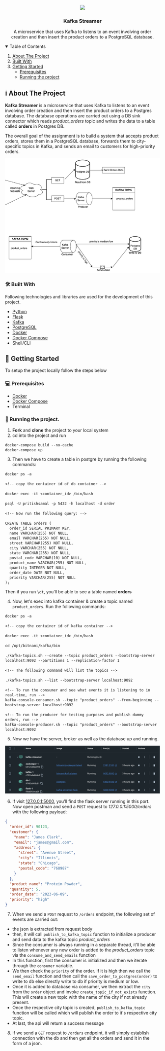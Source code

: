 <p align="center">
  <a href="https://github.com/CIPHERTron/kafka-streamer/">
    <img src="https://dyltqmyl993wv.cloudfront.net/assets/stacks/kafka/img/kafka-stack-220x234.png">
  </a>

  <h3 align="center">Kafka Streamer</h3>

  <p align="center">
    A microservice that uses Kafka to listens to an event involving order creation and then insert the product orders to a PostgreSQL database.
  </p>
</p>

<!-- TABLE OF CONTENTS -->
<details open="open">
  <summary>Table of Contents</summary>
  <ol>
    <li>
      <a href="#about-the-project">About The Project</a>
      <ul>
      </ul>
        <li><a href="#built-with">Built With</a></li>
    </li>
    <li>
      <a href="#getting-started">Getting Started</a>
      <ul>
        <li><a href="#prerequisites">Prerequisites</a></li>
        <li><a href="#running-the-project">Running the project</a></li>
      </ul>
    </li>
  </ol>
</details>

## ℹ️ About The Project

**Kafka Streamer** is a microservice that uses Kafka to listens to an event involving order creation and then insert the product orders to a Postgres database. The database operations are carried out using a DB sink connector which reads _product_orders_ topic and writes the data to a table called **orders** in Postgres DB.

The overall goal of the assignment is to build a system that accepts product orders, stores them in a PostgreSQL database, forwards them to city-specific topics in Kafka, and sends an email to customers for high-priority orders.

<img src="images/architecture_diagram.png" alt="Architecture diagram for this microservice" />

### 🛠️ Built With

Following technologies and libraries are used for the development of this
project.

- [Python](https://www.python.org/)
- [Flask](https://flask.palletsprojects.com/en/2.3.x/)
- [Kafka](https://hub.docker.com/r/bitnami/kafka/)
- [PostgreSQL](https://www.postgresql.org/)
- [Docker](https://www.docker.com/)
- [Docker Compose](https://docs.docker.com/compose/)
- Shell/CLI

<!-- GETTING STARTED -->

## 📌 Getting Started

To setup the project locally follow the steps below

### 💻 Prerequisites

- [Docker](https://docs.docker.com/get-docker/)
- [Docker Compose](https://docs.docker.com/compose/install/)
- Terminal

### 🤖 Running the project.

1. **Fork** and **clone** the project to your local system
2. cd into the project and run

```shell
docker-compose build --no-cache
docker-compose up
```

3. Then we have to create a table in postgre by running the following commands:

```shell
docker ps -a

<!-- copy the container id of db container -->

docker exec -it <container_id> /bin/bash

psql -U pritishsamal -p 5432 -h localhost -d order

<!-- Now run the following query: -->

CREATE TABLE orders (
  order_id SERIAL PRIMARY KEY,
  name VARCHAR(255) NOT NULL,
  email VARCHAR(255) NOT NULL,
  street VARCHAR(255) NOT NULL,
  city VARCHAR(255) NOT NULL,
  state VARCHAR(255) NOT NULL,
  postal_code VARCHAR(10) NOT NULL,
  product_name VARCHAR(255) NOT NULL,
  quantity INTEGER NOT NULL,
  order_date DATE NOT NULL,
  priority VARCHAR(255) NOT NULL
);
```

Then if you run `\dt`, you'll be able to see a table named **orders**

4. Now, let's exec into kafka container & create a topic named `product_orders`. Run the following commands:

```shell
docker ps -a

<!-- copy the container id of kafka container -->

docker exec -it <container_id> /bin/bash

cd /opt/bitnami/kafka/bin

./kafka-topics.sh --create --topic product_orders --bootstrap-server localhost:9092 --partitions 1 --replication-factor 1

<!-- The following command will list the topics -->

./kafka-topics.sh --list --bootstrap-server localhost:9092

<!-- To run the consumer and see what events it is listening to in real-time, run -->
kafka-console-consumer.sh --topic "product_orders" --from-beginning --bootstrap-server localhost:9092

<!-- To run the producer for testing purposes and publish dummy orders, run -->
kafka-console-producer.sh --topic "product_orders" --bootstrap-server localhost:9092
```

5. Now we have the server, broker as well as the database up and running.

<img src="images/containers.png" alt="Containers running in docker" />

6. If visit [127.0.0.1:5000](http://127.0.0.1:5000), you'll find the flask server running in this port. Now open postman and send a `POST` request to _127.0.0.1:5000/orders_ with the following payload:

```json
{
  "order_id": 90123,
  "customer": {
    "name": "James Clark",
    "email": "james@gmail.com",
    "address": {
      "street": "Avenue Street",
      "city": "Illinois",
      "state": "Chicago",
      "postal_code": "768987"
    }
  },
  "product_name": "Protein Powder",
  "quantity": 5,
  "order_date": "2023-06-09",
  "priority": "high"
}
```

7. When we send a `POST` request to `/orders` endpoint, the following set of events are carried out:

- the json is extracted from request body
- then, it will call `publish_to_kafka_topic` function to initialize a producer and send data to the kafka topic _product_orders_
- Since the consumer is always running in a separate thread, it'll be able to listen whenever any new order is added to the _product_orders_ topic via the `consume_and_send_emails` function
- In this function, first the consumer is initialized and then we iterate through the `consumer` variable.
- We then check the `priority` of the order. If it is high then we call the `send_email` function and then call the `save_order_to_postgres(order)` to write to db else directly write to db if priority is medium or low.
- Once it is added to database via consumer, we then extract the `city` from the `order` object and invoke `create_topic_if_not_exists` function. This will create a new topic with the name of the city if not already present.
- Once the respective city topic is created, `publish_to_kafka_topic` function will be called which will publish the order to it's respective city topic.
- At last, the api will return a success message

8. If we send a `GET` request to `/orders` endpoint, it will simply establish connection with the db and then get all the orders and send it in the form of a json.
